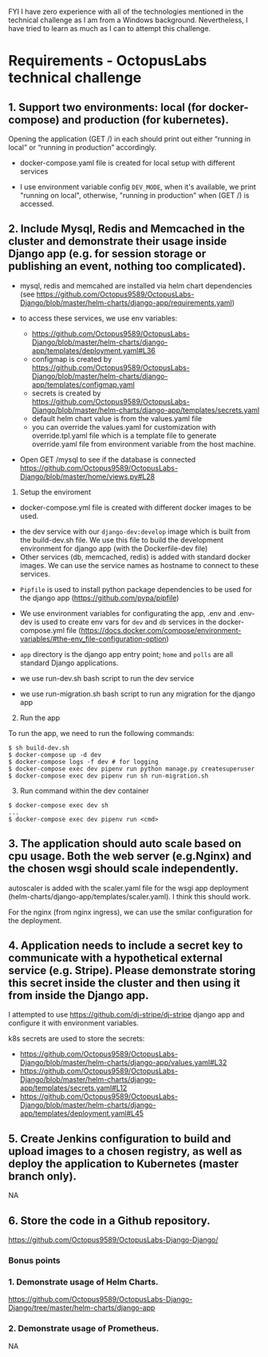 FYI I have zero experience with all of the technologies mentioned in the technical challenge as I am from a Windows background. Nevertheless, I have tried to learn as much as I can to attempt this challenge. 


# Requirements - OctopusLabs technical challenge

## 1. Support two environments: local​ (for docker-compose) and production​ (for kubernetes).
Opening the application (GET /) in each should print out either “running in local” or
“running in production” accordingly.

- docker-compose.yaml file is created for local setup with different services

- I use environment variable config `DEV_MODE`, when it's available, we print "running on local",
  otherwise, "running in production" when (GET /) is accessed.


## 2. Include Mysql, Redis and Memcached in the cluster and demonstrate their usage inside Django app (e.g. for session storage or publishing an event, nothing too complicated).


- mysql, redis and memcahed are installed via helm chart dependencies (see https://github.com/Octopus9589/OctopusLabs-Django/blob/master/helm-charts/django-app/requirements.yaml)

- to access these services, we use env variables:
  + https://github.com/Octopus9589/OctopusLabs-Django/blob/master/helm-charts/django-app/templates/deployment.yaml#L36
  + configmap is created by https://github.com/Octopus9589/OctopusLabs-Django/blob/master/helm-charts/django-app/templates/configmap.yaml
  + secrets is created by https://github.com/Octopus9589/OctopusLabs-Django/blob/master/helm-charts/django-app/templates/secrets.yaml
  + default helm chart value is from the values.yaml file
  + you can override the values.yaml for customization with override.tpl.yaml file which is a template file
    to generate override.yaml file from environment variable from the host machine.

- Open GET /mysql to see if the database is connected https://github.com/Octopus9589/OctopusLabs-Django/blob/master/home/views.py#L28
  

1. Setup the enviroment

- docker-compose.yml file is created with different docker images to be used.
 + the dev service with our `django-dev:develop` image which is built from the build-dev.sh file.
    We use this file to build the development environment for django app (with the Dockerfile-dev file)
  + Other services (db, memcached, redis) is added with standard docker images. We can use the service
    names as hostname to connect to these services.

- `Pipfile` is used to install python package dependencies to be used for the django app (https://github.com/pypa/pipfile)

- We use environment variables for configurating the app, .env and .env-dev is used to create env vars
  for `dev` and `db` services in the docker-compose.yml file (https://docs.docker.com/compose/environment-variables/#the-env_file-configuration-option)

- `app` directory is the django app entry point; `home` and `polls` are all standard Django applications.

- we use run-dev.sh bash script to run the dev service

- we use run-migration.sh bash script to run any migration for the django app

2. Run the app

To run the app, we need to run the following commands:

  ```
  $ sh build-dev.sh
  $ docker-compose up -d dev
  $ docker-compose logs -f dev # for logging
  $ docker-compose exec dev pipenv run python manage.py createsuperuser
  $ docker-compose exec dev pipenv run sh run-migration.sh
  ```

3. Run command within the dev container

  ```
  $ docker-compose exec dev sh
  ...
  $ docker-compose exec dev pipenv run <cmd>
  ```


## 3. The application should auto scale​ based on cpu usage. Both the web server (e.g.Nginx) and the chosen wsgi should scale independently.

autoscaler is added with the scaler.yaml file for the wsgi app deployment (helm-charts/django-app/templates/scaler.yaml). I think this should work.

For the nginx (from nginx ingress), we can use the smilar configuration for the deployment.


## 4. Application needs to include a secret key​ to communicate with a hypothetical external service (e.g. Stripe). Please demonstrate storing this secret inside the cluster and then using it from inside the Django app.

I attempted to use https://github.com/dj-stripe/dj-stripe django app and configure it with environment variables.

k8s secrets are used to store the secrets:
- https://github.com/Octopus9589/OctopusLabs-Django/blob/master/helm-charts/django-app/values.yaml#L32
- https://github.com/Octopus9589/OctopusLabs-Django/blob/master/helm-charts/django-app/templates/secrets.yaml#L12
- https://github.com/Octopus9589/OctopusLabs-Django/blob/master/helm-charts/django-app/templates/deployment.yaml#L45



## 5. Create Jenkins configuration to build and upload images to a chosen registry, as well as deploy the application to Kubernetes (master branch only).
NA

## 6. Store the code in a Github repository. 
https://github.com/Octopus9589/OctopusLabs-Django-Django/

### Bonus points 
### 1. Demonstrate usage of Helm Charts. 
https://github.com/Octopus9589/OctopusLabs-Django-Django/tree/master/helm-charts/django-app

### 2. Demonstrate usage of Prometheus.
NA
